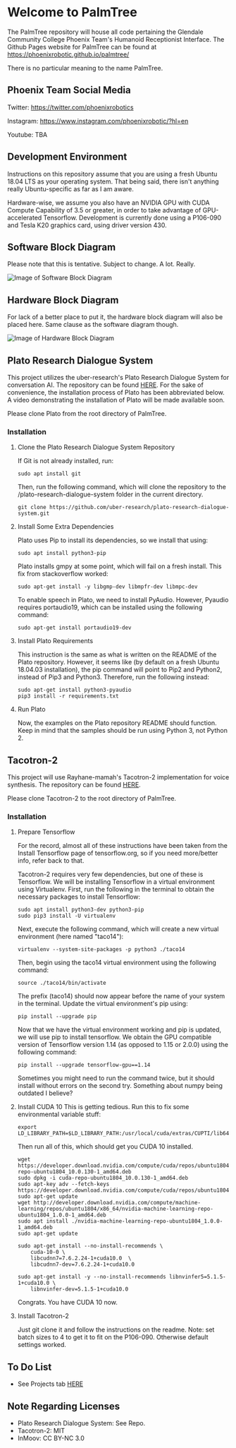 # Welcome to PalmTree
The PalmTree repository will house all code pertaining the Glendale Community College Phoenix Team's Humanoid Receptionist Interface. The Github Pages website for PalmTree can be found at https://phoenixrobotic.github.io/palmtree/

There is no particular meaning to the name PalmTree. 

## Phoenix Team Social Media
Twitter: https://twitter.com/phoenixrobotics

Instagram: https://www.instagram.com/phoenixrobotic/?hl=en

Youtube: TBA

## Development Environment
Instructions on this repository assume that you are using a fresh Ubuntu 18.04 LTS as your operating system. That being said, there isn't anything really Ubuntu-specific as far as I am aware.

Hardware-wise, we assume you also have an NVIDIA GPU with CUDA Compute Capability of 3.5 or greater, in order to take advantage of GPU-accelerated Tensorflow. Development is currently done using a P106-090 and Tesla K20 graphics card, using driver version 430. 

## Software Block Diagram
Please note that this is tentative. Subject to change. A lot. Really.

![Image of Software Block Diagram](https://github.com/phoenixRobotic/palmtree/blob/master/palmtree_block_diagram_v1.png)

## Hardware Block Diagram
For lack of a better place to put it, the hardware block diagram will also be placed here. Same clause as the software diagram though.

![Image of Hardware Block Diagram](https://github.com/phoenixRobotic/palmtree/blob/master/eva_hardware_interface_bd.png)

## Plato Research Dialogue System
This project utilizes the uber-research's Plato Research Dialogue System for conversation AI. The repository can be found [HERE](https://github.com/uber-research/plato-research-dialogue-system). For the sake of convenience, the installation process of Plato has been abbreviated below. A video demonstrating the installation of Plato will be made available soon.

Please clone Plato from the root directory of PalmTree.

### Installation
1. Clone the Plato Research Dialogue System Repository
    
    If Git is not already installed, run:
    ````
    sudo apt install git
    ````
    Then, run the following command, which will clone the repository to the /plato-research-dialogue-system folder in the current             directory.
    ````
    git clone https://github.com/uber-research/plato-research-dialogue-system.git
    ````
2. Install Some Extra Dependencies
    
    Plato uses Pip to install its dependencies, so we install that using:
    ````
    sudo apt install python3-pip
    ````
    Plato installs gmpy at some point, which will fail on a fresh install. This fix from stackoverflow worked:
    ````
    sudo apt-get install -y libgmp-dev libmpfr-dev libmpc-dev
    ````
    To enable speech in Plato, we need to install PyAudio. However, Pyaudio requires portaudio19, which can be installed using the following command:
    ````
    sudo apt-get install portaudio19-dev
    ````
3. Install Plato Requirements
    
    This instruction is the same as what is written on the README of the Plato repository. However, it seems like (by default on a fresh Ubuntu 18.04.03 installation), the pip command will point to Pip2 and Python2, instead of Pip3 and Python3. Therefore, run the following instead:
    ````
    sudo apt-get install python3-pyaudio
    pip3 install -r requirements.txt
    ````
4. Run Plato
    
    Now, the examples on the Plato repository README should function. Keep in mind that the samples should be run using Python 3, not Python 2.

## Tacotron-2
This project will use Rayhane-mamah's Tacotron-2 implementation for voice synthesis. The repository can be found [HERE](https://github.com/Rayhane-mamah/Tacotron-2).

Please clone Tacotron-2 to the root directory of PalmTree.

### Installation
1. Prepare Tensorflow

    For the record, almost all of these instructions have been taken from the Install Tensorflow page of tensorflow.org, so if you need more/better info, refer back to that. 
    
    Tacotron-2 requires very few dependencies, but one of these is Tensorflow. We will be installing Tensorflow in a virtual environment using Virtualenv. First, run the following in the terminal to obtain the necessary packages to install Tensorflow:
    ````
    sudo apt install python3-dev python3-pip
    sudo pip3 install -U virtualenv
    ````
    Next, execute the following command, which will create a new virtual environment (here named "taco14"):
    ````
    virtualenv --system-site-packages -p python3 ./taco14
    ````
    Then, begin using the taco14 virtual environment using the following command:
    ````
    source ./taco14/bin/activate
    ````
    The prefix (taco14) should now appear before the name of your system in the terminal.
    Update the virtual environment's pip using:
    ````
    pip install --upgrade pip
    ````
    Now that we have the virtual environment working and pip is updated, we will use pip to install tensorflow. We obtain the GPU compatible version of Tensorflow version 1.14 (as opposed to 1.15 or 2.0.0) using the following command:
    ````
    pip install --upgrade tensorflow-gpu==1.14
    ````
    Sometimes you might need to run the command twice, but it should install without errors on the second try. Something about numpy being outdated I believe?

2. Install CUDA 10
    This is getting tedious.
    Run this to fix some environmental variable stuff:
    ````
    export LD_LIBRARY_PATH=$LD_LIBRARY_PATH:/usr/local/cuda/extras/CUPTI/lib64
    ````
    Then run all of this, which should get you CUDA 10 installed.
    ````
    wget https://developer.download.nvidia.com/compute/cuda/repos/ubuntu1804/x86_64/cuda-repo-ubuntu1804_10.0.130-1_amd64.deb
    sudo dpkg -i cuda-repo-ubuntu1804_10.0.130-1_amd64.deb
    sudo apt-key adv --fetch-keys https://developer.download.nvidia.com/compute/cuda/repos/ubuntu1804/x86_64/7fa2af80.pub
    sudo apt-get update
    wget http://developer.download.nvidia.com/compute/machine-learning/repos/ubuntu1804/x86_64/nvidia-machine-learning-repo-ubuntu1804_1.0.0-1_amd64.deb
    sudo apt install ./nvidia-machine-learning-repo-ubuntu1804_1.0.0-1_amd64.deb
    sudo apt-get update

    sudo apt-get install --no-install-recommends \
        cuda-10-0 \
        libcudnn7=7.6.2.24-1+cuda10.0  \
        libcudnn7-dev=7.6.2.24-1+cuda10.0

    sudo apt-get install -y --no-install-recommends libnvinfer5=5.1.5-1+cuda10.0 \
        libnvinfer-dev=5.1.5-1+cuda10.0
    ````
    Congrats. You have CUDA 10 now.

3. Install Tacotron-2
    
    Just git clone it and follow the instructions on the readme.
    Note: set batch sizes to 4 to get it to fit on the P106-090. Otherwise default settings worked.

## To Do List
- See Projects tab [HERE](https://github.com/phoenixRobotic/palmtree/projects)

## Note Regarding Licenses
- Plato Research Dialogue System: See Repo.
- Tacotron-2: MIT
- InMoov: CC BY-NC 3.0
